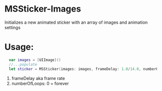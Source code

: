 # MSSticker-Images
Initializes a new animated sticker with an array of images and animation settings

# Usage:
```swift
  var images = [UIImage]()
  //...populate
  let sticker = MSSticker(images: images, frameDelay: 1.0/14.0, numberOfLoops: 0, localizedDescription: "generated sticker")
```
1. frameDelay aka frame rate
2. numberOfLoops: 0 = forever
